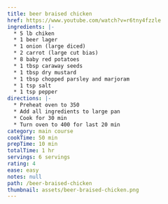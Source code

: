 ```yaml
---
title: beer braised chicken
href: https://www.youtube.com/watch?v=r6tny4fzzle
ingredients: |-
  * 5 lb chiken
  * 1 beer lager
  * 1 onion (large diced)
  * 2 carrot (large cut bias)
  * 8 baby red potatoes
  * 1 tbsp caraway seeds
  * 1 tbsp dry mustard
  * 1 tbsp chopped parsley and marjoram
  * 1 tsp salt
  * 1 tsp pepper
directions: |-
  * Preheat oven to 350
  * Add all ingredients to large pan
  * Cook for 30 min
  * Turn oven to 400 for last 20 min
category: main course
cookTime: 50 min
prepTime: 10 min
totalTime: 1 hr
servings: 6 servings
rating: 4
ease: easy
notes: null
path: /beer-braised-chicken
thumbnail: assets/beer-braised-chicken.png
---
```

